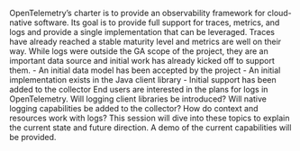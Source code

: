 OpenTelemetry’s charter is to provide an observability framework for cloud-native software. Its goal is to provide full support for traces, metrics, and logs and provide a single implementation that can be leveraged. Traces have already reached a stable maturity level and metrics are well on their way. While logs were outside the GA scope of the project, they are an important data source and initial work has already kicked off to support them. - An initial data model has been accepted by the project - An initial implementation exists in the Java client library - Initial support has been added to the collector End users are interested in the plans for logs in OpenTelemetry. Will logging client libraries be introduced? Will native logging capabilities be added to the collector? How do context and resources work with logs? This session will dive into these topics to explain the current state and future direction. A demo of the current capabilities will be provided.
